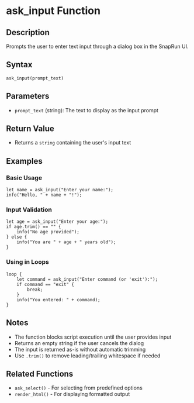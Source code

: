 # ask_input Function

## Description
Prompts the user to enter text input through a dialog box in the SnapRun UI.

## Syntax
```rhai
ask_input(prompt_text)
```

## Parameters
- `prompt_text` (string): The text to display as the input prompt

## Return Value
- Returns a `string` containing the user's input text

## Examples

### Basic Usage
```rhai
let name = ask_input("Enter your name:");
info("Hello, " + name + "!");
```

### Input Validation
```rhai
let age = ask_input("Enter your age:");
if age.trim() == "" {
    info("No age provided");
} else {
    info("You are " + age + " years old");
}
```

### Using in Loops
```rhai
loop {
    let command = ask_input("Enter command (or 'exit'):");
    if command == "exit" {
        break;
    }
    info("You entered: " + command);
}
```

## Notes
- The function blocks script execution until the user provides input
- Returns an empty string if the user cancels the dialog
- The input is returned as-is without automatic trimming
- Use `.trim()` to remove leading/trailing whitespace if needed

## Related Functions
- `ask_select()` - For selecting from predefined options
- `render_html()` - For displaying formatted output
